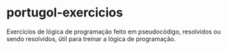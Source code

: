 # portugol-exercicios
Exercicíos de lógica de programação feito em pseudocódigo, resolvidos ou sendo resolvidos, útil para treinar a lógica de programação.
